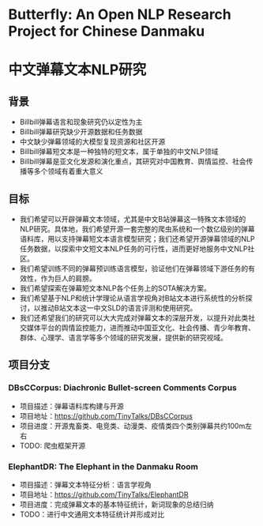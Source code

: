 # Butterfly: An Open NLP Research Project for Chinese Danmaku
# 中文弹幕文本NLP研究

## 背景
- Billbill弹幕语言和现象研究仍以定性为主
- Billbill弹幕研究缺少开源数据和任务数据
- 中文缺少弹幕领域的大模型复现资源和社区开源
- Billbill弹幕短文本是一种独特的短文本，属于单独的中文NLP领域
- Billbill弹幕是亚文化发源和演化重点，其研究对中国教育、舆情监控、社会传播等多个领域有着重大意义

## 目标
- 我们希望可以开辟弹幕文本领域，尤其是中文B站弹幕这一特殊文本领域的NLP研究。具体地，我们希望开源一套完整的爬虫系统和一个数亿级别的弹幕语料库，用以支持弹幕短文本语言模型研究；我们还希望开源弹幕领域的NLP任务数据，以探索中文短文本NLP任务的可行性，进而更好地服务中文NLP社区。
- 我们希望训练不同的弹幕预训练语言模型，验证他们在弹幕领域下游任务的有效性，作为巨人的肩膀。
- 我们希望探索在弹幕短文本NLP各个任务上的SOTA解决方案。
- 我们希望基于NLP和统计学理论从语言学视角对B站文本进行系统性的分析探讨，以推动B站文本这一中文SLD的语言评测和使用研究。
- 我们还希望我们的研究可以大大完成对弹幕文本的深层开发，以提升对此类社交媒体平台的舆情监控能力，进而推动中国亚文化、社会传播、青少年教育、群体、心理学、语言学等多个领域的研究发展，提供新的研究视域。

## 项目分支
### DBsCCorpus: Diachronic Bullet-screen Comments Corpus
- 项目描述：弹幕语料库构建与开源
- 项目地址：https://github.com/TinyTalks/DBsCCorpus
- 项目进度：开源鬼畜类、电竞类、动漫类、疫情类四个类别弹幕共约100m左右
- TODO: 爬虫框架开源

### ElephantDR: The Elephant in the Danmaku Room
- 项目描述：弹幕文本特征分析：语言学视角
- 项目地址：https://github.com/TinyTalks/ElephantDR
- 项目进度：完成弹幕文本的基本特征统计，新词现象的总结归纳
- TODO：进行中文通用文本特征统计并形成对比
